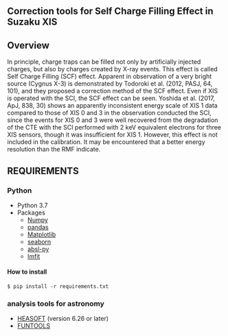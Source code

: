 Correction tools for Self Charge Filling Effect in Suzaku XIS
---

## Overview

In principle, charge traps can be filled not only by artificially injected charges, but also by charges created by X-ray events. This effect is called Self Charge Filling (SCF) effect. Apparent in observation of a very bright source (Cygnus X-3) is demonstrated by Todoroki et al. (2012, PASJ, 64, 101), and they proposed a correction method of the SCF effect. Even if XIS is operated with the SCI, the SCF effect can be seen. Yoshida et al. (2017, ApJ, 838, 30) shows an apparently inconsistent energy scale of XIS 1 data compared to those of XIS 0 and 3 in the observation conducted the SCI, since the events for XIS 0 and 3 were well recovered from the degradation of the CTE with the SCI performed with 2 keV equivalent electrons for three XIS sensors, though it was insufficient for XIS 1. However, this effect is not included in the calibration. It may be encountered that a better energy resolution than the RMF indicate.


## REQUIREMENTS

### Python
- Python 3.7
- Packages
    - [Numpy](https://numpy.org/)
    - [pandas](https://pandas.pydata.org/)
    - [Matplotlib](https://matplotlib.org/)
    - [seaborn](https://seaborn.pydata.org/)
    - [absl-py](https://github.com/abseil/abseil-py)
    - [lmfit](https://lmfit.github.io/lmfit-py/index.html)

#### How to install
```shellscript
$ pip install -r requirements.txt
```

### analysis tools for astronomy

- [HEASOFT](https://heasarc.gsfc.nasa.gov/docs/software/heasoft/) (version 6.26 or later)
- [FUNTOOLS](https://github.com/ericmandel/funtools)